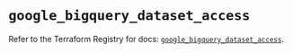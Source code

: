 # `google_bigquery_dataset_access`

Refer to the Terraform Registry for docs: [`google_bigquery_dataset_access`](https://registry.terraform.io/providers/hashicorp/google/5.15.0/docs/resources/bigquery_dataset_access).
